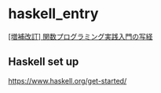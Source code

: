 # haskell_entry
[[増補改訂] 関数プログラミング実践入門の写経](https://gihyo.jp/book/2016/978-4-7741-8390-9)

## Haskell set up

https://www.haskell.org/get-started/
